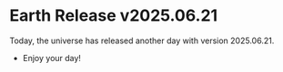 # Earth Release v2025.06.21
Today, the universe has released another day with version 2025.06.21.
- Enjoy your day!
